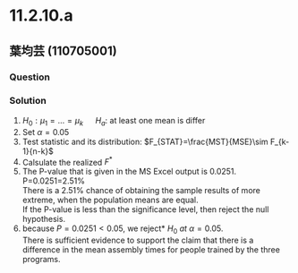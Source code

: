 # 11.2.10.a
## 葉均芸 (110705001) 

### Question

### Solution
1. $H_0:\mu_1=…=\mu_k$ &emsp; $H_a:$ at least one mean is differ
2. Set  $\alpha=0.05$
3. Test statistic and its distribution: $F_{STAT}=\frac{MST}{MSE}\sim F_{k-1}{n-k}$
4. Calsulate the realized $F^*$
5. The P-value that is given in the MS Excel output is 0.0251.  
P=0.0251=2.51%  
There is a 2.51% chance of obtaining the sample results of more extreme, when the population means are equal.  
If the P-value is less than the significance level, then reject the null hypothesis.  
6. because $P=0.0251<0.05$, we reject* $H_0$ *at* $\alpha=0.05$.  
There is sufficient evidence to support the claim that there is a difference in the mean assembly times for people trained by the three programs.
